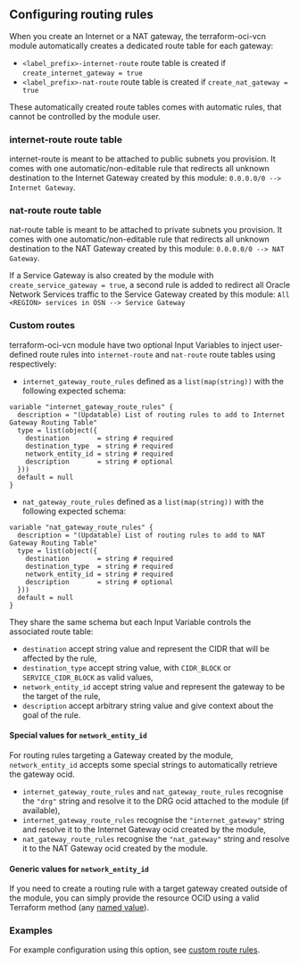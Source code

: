 ## Configuring routing rules

[uri-tf-namedvalues]: https://www.terraform.io/docs/language/expressions/references.html
[uri-oci-lpg]: https://registry.terraform.io/providers/hashicorp/oci/latest/docs/resources/core_local_peering_gateway
[uri-custom-route-rules]: https://github.com/oracle-terraform-modules/terraform-oci-vcn/tree/main/examples/custom_route_rules

When you create an Internet or a NAT gateway, the terraform-oci-vcn module automatically creates a dedicated route table for each gateway:

- `<label_prefix>-internet-route` route table is created if `create_internet_gateway = true`
- `<label_prefix>-nat-route` route table is created if `create_nat_gateway = true`

These automatically created route tables comes with automatic rules, that cannot be controlled by the module user.

### internet-route route table

internet-route is meant to be attached to public subnets you provision. It comes with one automatic/non-editable rule that redirects all unknown destination to the Internet Gateway created by this module: `0.0.0.0/0 --> Internet Gateway`.

### nat-route route table

nat-route table is meant to be attached to private subnets you provision. It comes with one automatic/non-editable rule that redirects all unknown destination to the NAT Gateway created by this module: `0.0.0.0/0 --> NAT Gateway`.

If a Service Gateway is also created by the module with `create_service_gateway = true`, a second rule is added to redirect all Oracle Network Services traffic to the Service Gateway created by this module: `All <REGION> services in OSN --> Service Gateway`

### Custom routes

terraform-oci-vcn module have two optional Input Variables to inject user-defined route rules into `internet-route` and `nat-route` route tables using respectively:

- `internet_gateway_route_rules` defined as a `list(map(string))` with the following expected schema:

```
variable "internet_gateway_route_rules" {
  description = "(Updatable) List of routing rules to add to Internet Gateway Routing Table"
  type = list(object({
    destination       = string # required
    destination_type  = string # required
    network_entity_id = string # required
    description       = string # optional
  }))
  default = null
}
```

- `nat_gateway_route_rules` defined as a `list(map(string))` with the following expected schema:

```
variable "nat_gateway_route_rules" {
  description = "(Updatable) List of routing rules to add to NAT Gateway Routing Table"
  type = list(object({
    destination       = string # required
    destination_type  = string # required
    network_entity_id = string # required
    description       = string # optional
  }))
  default = null
}
```

They share the same schema but each Input Variable controls the associated route table:

- `destination` accept string value and represent the CIDR that will be affected by the rule,
- `destination_type` accept string value, with `CIDR_BLOCK` or `SERVICE_CIDR_BLOCK` as valid values,
- `network_entity_id` accept string value and represent the gateway to be the target of the rule,
- `description` accept arbitrary string value and give context about the goal of the rule.

#### Special values for `network_entity_id`

For routing rules targeting a Gateway created by the module, `network_entity_id` accepts some special strings to automatically retrieve the gateway ocid.

- `internet_gateway_route_rules` and `nat_gateway_route_rules` recognise the `"drg"` string and resolve it to the DRG ocid attached to the module (if available),
- `internet_gateway_route_rules` recognise the `"internet_gateway"` string and resolve it to the Internet Gateway ocid created by the module,
- `nat_gateway_route_rules` recognise the `"nat_gateway"` string and resolve it to the NAT Gateway ocid created by the module.

#### Generic values for `network_entity_id`

If you need to create a routing rule with a target gateway created outside of the module, you can simply provide the resource OCID using a valid Terraform method (any [named value][uri-tf-namedvalues]).

### Examples

For example configuration using this option, see [custom route rules][uri-custom-route-rules].
